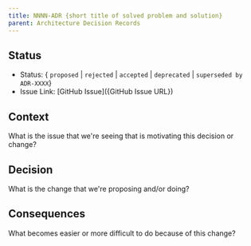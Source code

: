 ```yaml
---
title: NNNN-ADR {short title of solved problem and solution}
parent: Architecture Decision Records
---
```


## Status

* Status: { `proposed` | `rejected` | `accepted` | `deprecated` | `superseded by ADR-XXXX`}
* Issue Link: [GitHub Issue]({GitHub Issue URL})

## Context

What is the issue that we're seeing that is motivating this decision or change?

## Decision

What is the change that we're proposing and/or doing?

## Consequences

What becomes easier or more difficult to do because of this change?